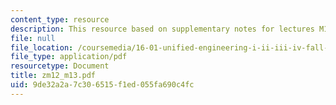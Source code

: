 ```yaml
---
content_type: resource
description: This resource based on supplementary notes for lectures M12 and M13.
file: null
file_location: /coursemedia/16-01-unified-engineering-i-ii-iii-iv-fall-2005-spring-2006/9de32a2a7c306515f1ed055fa690c4fc_zm12_m13.pdf
file_type: application/pdf
resourcetype: Document
title: zm12_m13.pdf
uid: 9de32a2a-7c30-6515-f1ed-055fa690c4fc
---
```

